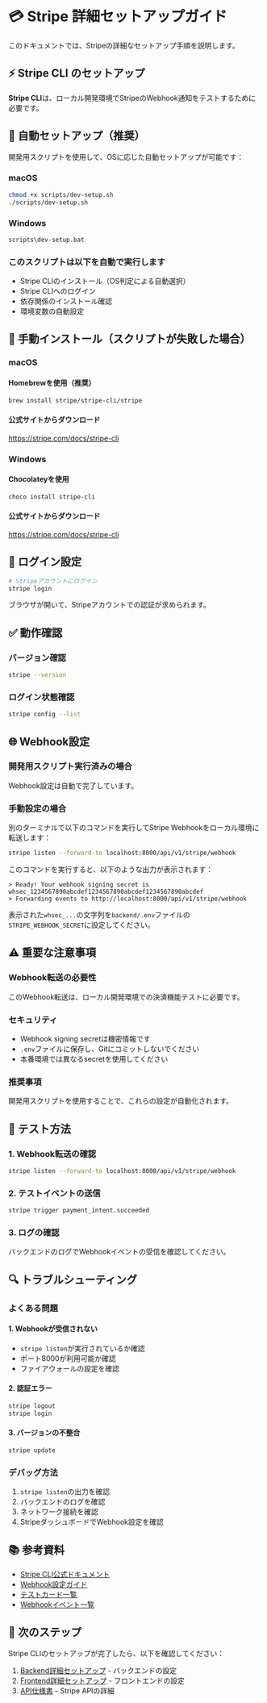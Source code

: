 # 💳 Stripe 詳細セットアップガイド

このドキュメントでは、Stripeの詳細なセットアップ手順を説明します。

## ⚡️ Stripe CLI のセットアップ

**Stripe CLI**は、ローカル開発環境でStripeのWebhook通知をテストするために必要です。

## 🚀 自動セットアップ（推奨）

開発用スクリプトを使用して、OSに応じた自動セットアップが可能です：

### macOS
```bash
chmod +x scripts/dev-setup.sh
./scripts/dev-setup.sh
```

### Windows
```bash
scripts\dev-setup.bat
```

### このスクリプトは以下を自動で実行します

- Stripe CLIのインストール（OS判定による自動選択）
- Stripe CLIへのログイン
- 依存関係のインストール確認
- 環境変数の自動設定

## 🔧 手動インストール（スクリプトが失敗した場合）

### macOS

#### Homebrewを使用（推奨）
```bash
brew install stripe/stripe-cli/stripe
```

#### 公式サイトからダウンロード
https://stripe.com/docs/stripe-cli

### Windows

#### Chocolateyを使用
```bash
choco install stripe-cli
```

#### 公式サイトからダウンロード
https://stripe.com/docs/stripe-cli

## 🔐 ログイン設定

```bash
# Stripeアカウントにログイン
stripe login
```

ブラウザが開いて、Stripeアカウントでの認証が求められます。

## ✅ 動作確認

### バージョン確認
```bash
stripe --version
```

### ログイン状態確認
```bash
stripe config --list
```

## 🌐 Webhook設定

### 開発用スクリプト実行済みの場合

Webhook設定は自動で完了しています。

### 手動設定の場合

別のターミナルで以下のコマンドを実行してStripe Webhookをローカル環境に転送します：

```bash
stripe listen --forward-to localhost:8000/api/v1/stripe/webhook
```

このコマンドを実行すると、以下のような出力が表示されます：

```
> Ready! Your webhook signing secret is whsec_1234567890abcdef1234567890abcdef1234567890abcdef
> Forwarding events to http://localhost:8000/api/v1/stripe/webhook
```

表示された`whsec_...`の文字列を`backend/.env`ファイルの`STRIPE_WEBHOOK_SECRET`に設定してください。

## ⚠️ 重要な注意事項

### Webhook転送の必要性

このWebhook転送は、ローカル開発環境での決済機能テストに必要です。

### セキュリティ

- Webhook signing secretは機密情報です
- `.env`ファイルに保存し、Gitにコミットしないでください
- 本番環境では異なるsecretを使用してください

### 推奨事項

開発用スクリプトを使用することで、これらの設定が自動化されます。

## 🧪 テスト方法

### 1. Webhook転送の確認

```bash
stripe listen --forward-to localhost:8000/api/v1/stripe/webhook
```

### 2. テストイベントの送信

```bash
stripe trigger payment_intent.succeeded
```

### 3. ログの確認

バックエンドのログでWebhookイベントの受信を確認してください。

## 🔍 トラブルシューティング

### よくある問題

#### 1. Webhookが受信されない
- `stripe listen`が実行されているか確認
- ポート8000が利用可能か確認
- ファイアウォールの設定を確認

#### 2. 認証エラー
```bash
stripe logout
stripe login
```

#### 3. バージョンの不整合
```bash
stripe update
```

### デバッグ方法

1. `stripe listen`の出力を確認
2. バックエンドのログを確認
3. ネットワーク接続を確認
4. StripeダッシュボードでWebhook設定を確認

## 📚 参考資料

- [Stripe CLI公式ドキュメント](https://stripe.com/docs/stripe-cli)
- [Webhook設定ガイド](https://stripe.com/docs/webhooks)
- [テストカード一覧](https://stripe.com/docs/testing#cards)
- [Webhookイベント一覧](https://stripe.com/docs/api/events/types)

## 🚀 次のステップ

Stripe CLIのセットアップが完了したら、以下を確認してください：

1. [Backend詳細セットアップ](../setup/backend-setup.md) - バックエンドの設定
2. [Frontend詳細セットアップ](../setup/frontend-setup.md) - フロントエンドの設定
3. [API仕様書](../APISpecification.md) - Stripe APIの詳細
